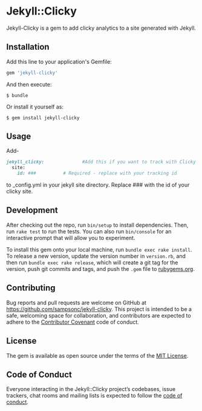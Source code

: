 # Jekyll::Clicky

Jekyll-Clicky is a gem to add clicky analytics to a site generated with Jekyll.
## Installation

Add this line to your application's Gemfile:

```ruby
gem 'jekyll-clicky'
```

And then execute:

    $ bundle

Or install it yourself as:

    $ gem install jekyll-clicky

## Usage
Add-
```ruby
jekyll_clicky:              #Add this if you want to track with Clicky analytics
  site:
    id: ###          # Required - replace with your tracking id
```
to _config.yml in your jekyll site directory.  Replace ### with the id of your clicky site.


## Development

After checking out the repo, run `bin/setup` to install dependencies. Then, run `rake test` to run the tests. You can also run `bin/console` for an interactive prompt that will allow you to experiment.

To install this gem onto your local machine, run `bundle exec rake install`. To release a new version, update the version number in `version.rb`, and then run `bundle exec rake release`, which will create a git tag for the version, push git commits and tags, and push the `.gem` file to [rubygems.org](https://rubygems.org).

## Contributing

Bug reports and pull requests are welcome on GitHub at https://github.com/sampsonc/jekyll-clicky. This project is intended to be a safe, welcoming space for collaboration, and contributors are expected to adhere to the [Contributor Covenant](http://contributor-covenant.org) code of conduct.

## License

The gem is available as open source under the terms of the [MIT License](http://opensource.org/licenses/MIT).

## Code of Conduct

Everyone interacting in the Jekyll::Clicky project’s codebases, issue trackers, chat rooms and mailing lists is expected to follow the [code of conduct](https://github.com/[USERNAME]/jekyll-clicky/blob/master/CODE_OF_CONDUCT.md).
